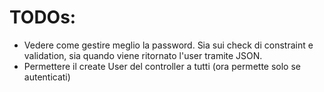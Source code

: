 # TODOs:
- Vedere come gestire meglio la password. Sia sui check di constraint e validation, sia quando viene ritornato l'user tramite JSON.
- Permettere il create User del controller a tutti (ora permette solo se autenticati)